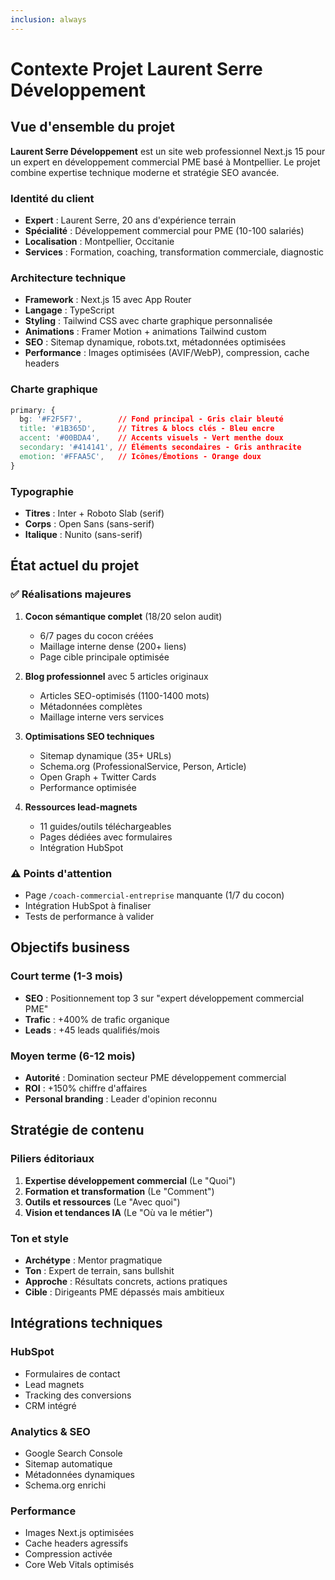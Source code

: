 ```yaml
---
inclusion: always
---
```


# Contexte Projet Laurent Serre Développement

## Vue d'ensemble du projet

**Laurent Serre Développement** est un site web professionnel Next.js 15 pour un expert en développement commercial PME basé à Montpellier. Le projet combine expertise technique moderne et stratégie SEO avancée.

### Identité du client
- **Expert** : Laurent Serre, 20 ans d'expérience terrain
- **Spécialité** : Développement commercial pour PME (10-100 salariés)
- **Localisation** : Montpellier, Occitanie
- **Services** : Formation, coaching, transformation commerciale, diagnostic

### Architecture technique
- **Framework** : Next.js 15 avec App Router
- **Langage** : TypeScript
- **Styling** : Tailwind CSS avec charte graphique personnalisée
- **Animations** : Framer Motion + animations Tailwind custom
- **SEO** : Sitemap dynamique, robots.txt, métadonnées optimisées
- **Performance** : Images optimisées (AVIF/WebP), compression, cache headers

### Charte graphique
```css
primary: {
  bg: '#F2F5F7',        // Fond principal - Gris clair bleuté
  title: '#1B365D',     // Titres & blocs clés - Bleu encre
  accent: '#00BDA4',    // Accents visuels - Vert menthe doux
  secondary: '#414141', // Éléments secondaires - Gris anthracite
  emotion: '#FFAA5C',   // Icônes/Émotions - Orange doux
}
```

### Typographie
- **Titres** : Inter + Roboto Slab (serif)
- **Corps** : Open Sans (sans-serif)
- **Italique** : Nunito (sans-serif)

## État actuel du projet

### ✅ Réalisations majeures
1. **Cocon sémantique complet** (18/20 selon audit)
   - 6/7 pages du cocon créées
   - Maillage interne dense (200+ liens)
   - Page cible principale optimisée

2. **Blog professionnel** avec 5 articles originaux
   - Articles SEO-optimisés (1100-1400 mots)
   - Métadonnées complètes
   - Maillage interne vers services

3. **Optimisations SEO techniques**
   - Sitemap dynamique (35+ URLs)
   - Schema.org (ProfessionalService, Person, Article)
   - Open Graph + Twitter Cards
   - Performance optimisée

4. **Ressources lead-magnets**
   - 11 guides/outils téléchargeables
   - Pages dédiées avec formulaires
   - Intégration HubSpot

### ⚠️ Points d'attention
- Page `/coach-commercial-entreprise` manquante (1/7 du cocon)
- Intégration HubSpot à finaliser
- Tests de performance à valider

## Objectifs business

### Court terme (1-3 mois)
- **SEO** : Positionnement top 3 sur "expert développement commercial PME"
- **Trafic** : +400% de trafic organique
- **Leads** : +45 leads qualifiés/mois

### Moyen terme (6-12 mois)
- **Autorité** : Domination secteur PME développement commercial
- **ROI** : +150% chiffre d'affaires
- **Personal branding** : Leader d'opinion reconnu

## Stratégie de contenu

### Piliers éditoriaux
1. **Expertise développement commercial** (Le "Quoi")
2. **Formation et transformation** (Le "Comment")
3. **Outils et ressources** (Le "Avec quoi")
4. **Vision et tendances IA** (Le "Où va le métier")

### Ton et style
- **Archétype** : Mentor pragmatique
- **Ton** : Expert de terrain, sans bullshit
- **Approche** : Résultats concrets, actions pratiques
- **Cible** : Dirigeants PME dépassés mais ambitieux

## Intégrations techniques

### HubSpot
- Formulaires de contact
- Lead magnets
- Tracking des conversions
- CRM intégré

### Analytics & SEO
- Google Search Console
- Sitemap automatique
- Métadonnées dynamiques
- Schema.org enrichi

### Performance
- Images Next.js optimisées
- Cache headers agressifs
- Compression activée
- Core Web Vitals optimisés